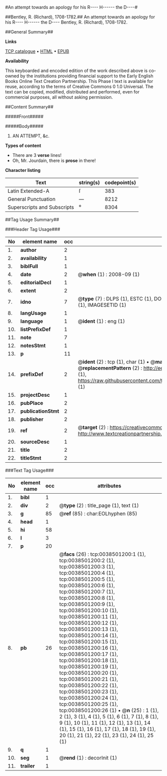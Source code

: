 #An attempt towards an apology for his R---- H------ the D----#

##Bentley, R. (Richard), 1708-1782.##
An attempt towards an apology for his R---- H------ the D----
Bentley, R. (Richard), 1708-1782.

##General Summary##

**Links**

[TCP catalogue](http://www.ota.ox.ac.uk/tcp/)  • 
[HTML](http://tei.it.ox.ac.uk/tcp/Texts-HTML/free/004/004834188.html)  • 
[EPUB](http://tei.it.ox.ac.uk/tcp/Texts-EPUB/free/004/004834188.epub)

**Availability**

This keyboarded and encoded edition of the
	       work described above is co-owned by the institutions
	       providing financial support to the Early English Books
	       Online Text Creation Partnership. This Phase I text is
	       available for reuse, according to the terms of Creative
	       Commons 0 1.0 Universal. The text can be copied,
	       modified, distributed and performed, even for
	       commercial purposes, all without asking permission.


##Content Summary##

#####Front#####

#####Body#####

1. AN ATTEMPT, &c.

**Types of content**

  * There are 3 **verse** lines!
  * Oh, Mr. Jourdain, there is **prose** in there!

**Character listing**


|Text|string(s)|codepoint(s)|
|---|---|---|
|Latin Extended-A|ſ|383|
|General Punctuation|—|8212|
|Superscripts             and Subscripts|⁰|8304|

##Tag Usage Summary##

###Header Tag Usage###

|No|element name|occ|attributes|
|---|---|---|---|
|1.|__author__|2||
|2.|__availability__|1||
|3.|__biblFull__|1||
|4.|__date__|2| @__when__ (1) : 2008-09 (1)|
|5.|__editorialDecl__|1||
|6.|__extent__|2||
|7.|__idno__|7| @__type__ (7) : DLPS (1), ESTC (1), DOCNO (1), TCP (1), GALEDOCNO (1), CONTENTSET (1), IMAGESETID (1)|
|8.|__langUsage__|1||
|9.|__language__|1| @__ident__ (1) : eng (1)|
|10.|__listPrefixDef__|1||
|11.|__note__|7||
|12.|__notesStmt__|1||
|13.|__p__|11||
|14.|__prefixDef__|2| @__ident__ (2) : tcp (1), char (1)  •  @__matchPattern__ (2) : ([0-9\-]+):([0-9IVX]+) (1), (.+) (1)  •  @__replacementPattern__ (2) : http://eebo.chadwyck.com/downloadtiff?vid=$1&page=$2 (1), https://raw.githubusercontent.com/textcreationpartnership/Texts/master/tcpchars.xml#$1 (1)|
|15.|__projectDesc__|1||
|16.|__pubPlace__|2||
|17.|__publicationStmt__|2||
|18.|__publisher__|2||
|19.|__ref__|2| @__target__ (2) : https://creativecommons.org/publicdomain/zero/1.0/ (1), http://www.textcreationpartnership.org/docs/. (1)|
|20.|__sourceDesc__|1||
|21.|__title__|2||
|22.|__titleStmt__|2||


###Text Tag Usage###

|No|element name|occ|attributes|
|---|---|---|---|
|1.|__bibl__|1||
|2.|__div__|2| @__type__ (2) : title_page (1), text (1)|
|3.|__g__|85| @__ref__ (85) : char:EOLhyphen (85)|
|4.|__head__|1||
|5.|__hi__|58||
|6.|__l__|3||
|7.|__p__|20||
|8.|__pb__|26| @__facs__ (26) : tcp:0038501200:1 (1), tcp:0038501200:2 (1), tcp:0038501200:3 (1), tcp:0038501200:4 (1), tcp:0038501200:5 (1), tcp:0038501200:6 (1), tcp:0038501200:7 (1), tcp:0038501200:8 (1), tcp:0038501200:9 (1), tcp:0038501200:10 (1), tcp:0038501200:11 (1), tcp:0038501200:12 (1), tcp:0038501200:13 (1), tcp:0038501200:14 (1), tcp:0038501200:15 (1), tcp:0038501200:16 (1), tcp:0038501200:17 (1), tcp:0038501200:18 (1), tcp:0038501200:19 (1), tcp:0038501200:20 (1), tcp:0038501200:21 (1), tcp:0038501200:22 (1), tcp:0038501200:23 (1), tcp:0038501200:24 (1), tcp:0038501200:25 (1), tcp:0038501200:26 (1)  •  @__n__ (25) : 1 (1), 2 (1), 3 (1), 4 (1), 5 (1), 6 (1), 7 (1), 8 (1), 9 (1), 10 (1), 11 (1), 12 (1), 13 (1), 14 (1), 15 (1), 16 (1), 17 (1), 18 (1), 19 (1), 20 (1), 21 (1), 22 (1), 23 (1), 24 (1), 25 (1)|
|9.|__q__|1||
|10.|__seg__|1| @__rend__ (1) : decorInit (1)|
|11.|__trailer__|1||

